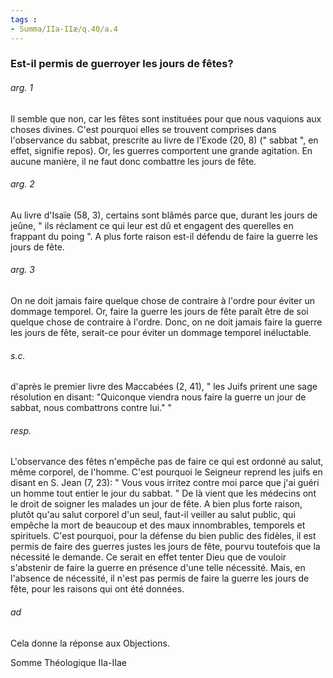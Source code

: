 ```yaml
---
tags : 
- Summa/IIa-IIæ/q.40/a.4
---
```


### Est-il permis de guerroyer les jours de fêtes?

###### arg. 1
Il semble que non, car les fêtes sont instituées pour que nous vaquions aux choses divines. C'est pourquoi elles se trouvent comprises dans l'observance du sabbat, prescrite au livre de l'Exode (20, 8) (" sabbat ", en effet, signifie repos). Or, les guerres comportent une grande agitation. En aucune manière, il ne faut donc combattre les jours de fête. 

###### arg. 2
Au livre d'Isaïe (58, 3), certains sont blâmés parce que, durant les jours de jeûne, " ils réclament ce qui leur est dû et engagent des querelles en frappant du poing ". A plus forte raison est-il défendu de faire la guerre les jours de fête. 

###### arg. 3
On ne doit jamais faire quelque chose de contraire à l'ordre pour éviter un dommage temporel. Or, faire la guerre les jours de fête paraît être de soi quelque chose de contraire à l'ordre. Donc, on ne doit jamais faire la guerre les jours de fête, serait-ce pour éviter un dommage temporel inéluctable. 

###### s.c.
d'après le premier livre des Maccabées (2, 41), " les Juifs prirent une sage résolution en disant: "Quiconque viendra nous faire la guerre un jour de sabbat, nous combattrons contre lui." " 

###### resp.
L'observance des fêtes n'empêche pas de faire ce qui est ordonné au salut, même corporel, de l'homme. C'est pourquoi le Seigneur reprend les juifs en disant en S. Jean (7, 23): " Vous vous irritez contre moi parce que j'ai guéri un homme tout entier le jour du sabbat. " De là vient que les médecins ont le droit de soigner les malades un jour de fête. A bien plus forte raison, plutôt qu'au salut corporel d'un seul, faut-il veiller au salut public, qui empêche la mort de beaucoup et des maux innombrables, temporels et spirituels. C'est pourquoi, pour la défense du bien public des fidèles, il est permis de faire des guerres justes les jours de fête, pourvu toutefois que la nécessité le demande. Ce serait en effet tenter Dieu que de vouloir s'abstenir de faire la guerre en présence d'une telle nécessité. Mais, en l'absence de nécessité, il n'est pas permis de faire la guerre les jours de fête, pour les raisons qui ont été données. 

###### ad 
Cela donne la réponse aux Objections. 

Somme Théologique IIa-IIae 

